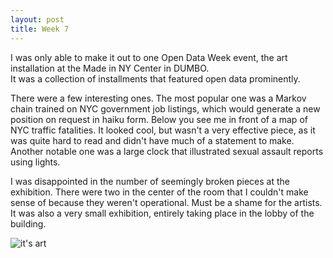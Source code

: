 ```yaml
---
layout: post
title: Week 7
---
```


I was only able to make it out to one Open Data Week event, the art installation at the Made in NY Center in DUMBO.  
It was a collection of installments that featured open data prominently.  

There were a few interesting ones.  The most popular one was
a Markov chain trained on NYC government job listings, which would generate a new position on request in haiku form.  Below you see me in
 front of a map of NYC traffic fatalities.  It looked cool, but wasn't a very effective piece, as it was quite hard to read and didn't
have much of a statement to make.  Another notable one was a large clock that illustrated sexual assault reports using lights.

I was disappointed in the number of seemingly broken pieces at the exhibition.  There were two in the center of the room that I couldn't 
make sense of because they weren't operational.  Must be a shame for the artists.  It was also a very small exhibition, entirely taking 
place in the lobby of the building.

![it's art](art.jpg)
